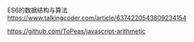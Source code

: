 ES6的数据结构与算法
https://www.talkingcoder.com/article/6374220543809234154

https://github.com/ToPeas/javascript-arithmetic
